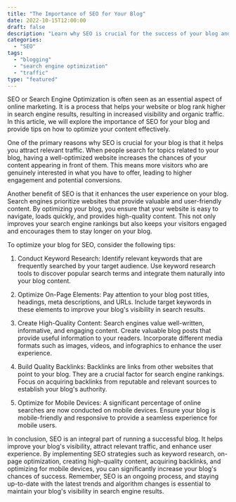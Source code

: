 ```yaml
--- 
title: "The Importance of SEO for Your Blog"
date: 2022-10-15T12:00:00
draft: false
description: "Learn why SEO is crucial for the success of your blog and how to optimize your content for better visibility and traffic."
categories:
  - "SEO"
tags:
  - "blogging"
  - "search engine optimization"
  - "traffic"
type: "featured"
--- 
```


SEO or Search Engine Optimization is often seen as an essential aspect of online marketing. It is a process that helps your website or blog rank higher in search engine results, resulting in increased visibility and organic traffic. In this article, we will explore the importance of SEO for your blog and provide tips on how to optimize your content effectively.

One of the primary reasons why SEO is crucial for your blog is that it helps you attract relevant traffic. When people search for topics related to your blog, having a well-optimized website increases the chances of your content appearing in front of them. This means more visitors who are genuinely interested in what you have to offer, leading to higher engagement and potential conversions.

Another benefit of SEO is that it enhances the user experience on your blog. Search engines prioritize websites that provide valuable and user-friendly content. By optimizing your blog, you ensure that your website is easy to navigate, loads quickly, and provides high-quality content. This not only improves your search engine rankings but also keeps your visitors engaged and encourages them to stay longer on your blog.

To optimize your blog for SEO, consider the following tips:

1. Conduct Keyword Research: Identify relevant keywords that are frequently searched by your target audience. Use keyword research tools to discover popular search terms and integrate them naturally into your blog content.

2. Optimize On-Page Elements: Pay attention to your blog post titles, headings, meta descriptions, and URLs. Include target keywords in these elements to improve your blog's visibility in search results.

3. Create High-Quality Content: Search engines value well-written, informative, and engaging content. Create valuable blog posts that provide useful information to your readers. Incorporate different media formats such as images, videos, and infographics to enhance the user experience.

4. Build Quality Backlinks: Backlinks are links from other websites that point to your blog. They are a crucial factor for search engine rankings. Focus on acquiring backlinks from reputable and relevant sources to establish your blog's authority.

5. Optimize for Mobile Devices: A significant percentage of online searches are now conducted on mobile devices. Ensure your blog is mobile-friendly and responsive to provide a seamless experience for mobile users.

In conclusion, SEO is an integral part of running a successful blog. It helps improve your blog's visibility, attract relevant traffic, and enhance user experience. By implementing SEO strategies such as keyword research, on-page optimization, creating high-quality content, acquiring backlinks, and optimizing for mobile devices, you can significantly increase your blog's chances of success. Remember, SEO is an ongoing process, and staying up-to-date with the latest trends and algorithm changes is essential to maintain your blog's visibility in search engine results.
